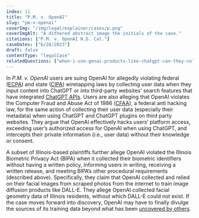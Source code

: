 ```yaml
---
index: 11
title: "P.M. v. OpenAI"
slug: "pm-v-openai"
coverImg: "/img/legal/explainer/cases/p.png"
coverImgAlt: "A dithered abstract image the initials of the case."
citations: ["P.M. v. OpenAI N.D. Cal."]
caseDates: ["6/28/2023"]
draft: false 
contentType: "legalCase"
relatedQuestions: ["when-i-use-genai-products-like-chatgpt-can-they-collect-my-data"]
---
```

In *P.M. v. OpenAI* users are suing OpenAI for allegedly violating federal ([ECPA](https://epic.org/ecpa/)) and state ([CIPA](https://www.keglawyers.com/wiretapping-laws-penal-code-631#:~:text=California%20Penal%20Code%20631%20PC,listen%20to%20their%20private%20communications.)) wiretapping laws by collecting user data when they input content into ChatGPT or into third-party websites’ search features that have integrated [ChatGPT APIs](https://roedigital.com/chat-gpt-plugins/#:~:text=Some%203rd%20party%20plugins%20are,OpenTable%2C%20Wolfram%2C%20and%20Zapier.). Users are also alleging that OpenAI violates the Computer Fraud and Abuse Act of 1986 ([CFAA](https://www.govinfo.gov/content/pkg/USCODE-2020-title18/html/USCODE-2020-title18-partI-chap47-sec1030.htm)), a federal anti hacking law, for the same action of collecting their user data (especially their metadata) when using ChatGPT and ChatGPT plugins on third party websites. They argue that OpenAI effectively hacks users’ platform access, exceeding user’s authorized access for OpenAI when using ChatGPT, and intercepts their private information (i.e., user data) without their knowledge or consent.

A subset of Illinois-based plaintiffs further allege OpenAI violated the Illinois Biometric Privacy Act (BIPA) when it collected their biometric identifiers without having a written policy, informing users in writing, receiving a written release, and meeting BIPA’s other procedural requirements (described above). Specifically, they claim that OpenAI collected and relied on their facial images from scraped photos from the internet to train image diffusion products like DALL-E. They allege OpenAI collected facial geometry data of Illinois residents, without which DALL-E could not exist. If the case moves forward into discovery, OpenAI may have to finally divulge the sources of its training data beyond what has been [uncovered by others](https://www.washingtonpost.com/technology/interactive/2023/ai-chatbot-learning/).


